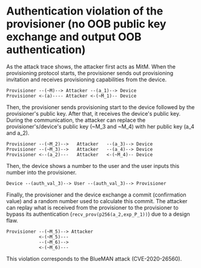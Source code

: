 # Authentication violation of the provisioner (no OOB public key exchange and output OOB authentication)

As the attack trace shows, the attacker first acts as MitM.
When the provisioning protocol starts, the provisioner sends out provisioning invitation and receives provisioning capabilities from the device.

```
Provisioner --(~M)--> Attacker --(a_1)--> Device
Provisioner <-(a)---- Attacker <-(~M_1)-- Device
```

Then, the provisioner sends provisioning start to the device followed by the provisioner's public key.
After that, it receives the device's public key.
During the communication, the attacker can replace the provisioner's/device's public key (~M_3 and ~M_4) with her public key (a_4 and a_2).

```
Provisioner --(~M_2)-->   Attacker   --(a_3)--> Device
Provisioner --(~M_3)-->   Attacker   --(a_4)--> Device
Provisioner <--(a_2)---   Attacker   <-(~M_4)-- Device
```

Then, the device shows a number to the user and the user inputs this number into the provisioner.

```
Device --(auth_val_3)--> User --(auth_val_3)--> Provisioner
```

Finally, the provisioner and the device exchange a commit (confirmation value) and a random number used to calculate this commit.
The attacker can replay what is received from the provisioner to the provisioner to bypass its authentication (`recv_prov(p256(a_2,exp_P_1))`) due to a design flaw.

```
Provisioner --(~M_5)--> Attacker
            <-(~M_5)---
            --(~M_6)-->
            <-(~M_6)---
```

This violation corresponds to the BlueMAN attack (CVE-2020-26560).